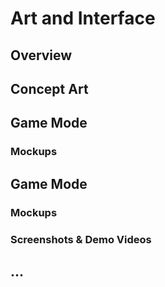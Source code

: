 # Art and Interface

## Overview

## Concept Art

## Game Mode <A>

### Mockups

## Game Mode <B>

### Mockups

### Screenshots & Demo Videos

## ...
